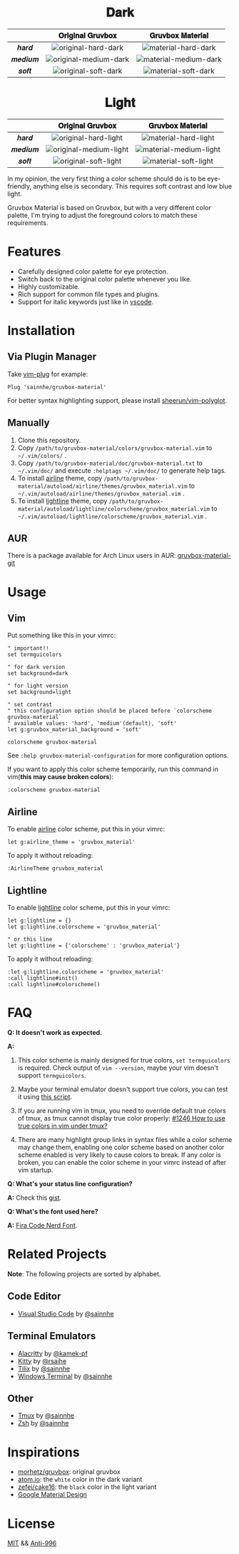 <h1 align="center">
𝐃𝐚𝐫𝐤
</h1>

|        |                                                     𝐎𝐫𝐢𝐠𝐢𝐧𝐚𝐥 𝐆𝐫𝐮𝐯𝐛𝐨𝐱                                                     |                                                     𝐆𝐫𝐮𝐯𝐛𝐨𝐱 𝐌𝐚𝐭𝐞𝐫𝐢𝐚𝐥                                                     |
| :----: | :----------------------------------------------------------------------------------------------------------------------: | :----------------------------------------------------------------------------------------------------------------------: |
|  𝒉𝒂𝒓𝒅  |  ![original-hard-dark](https://user-images.githubusercontent.com/37491630/69468270-71d6c980-0d83-11ea-97f5-844accd52f68.png)  |  ![material-hard-dark](https://user-images.githubusercontent.com/37491630/69468250-65527100-0d83-11ea-98e8-04cc64e9270b.png)  |
| 𝒎𝒆𝒅𝒊𝒖𝒎 | ![original-medium-dark](https://user-images.githubusercontent.com/37491630/69468276-7602e700-0d83-11ea-8c31-4dd038e52114.png) | ![material-medium-dark](https://user-images.githubusercontent.com/37491630/69468257-697e8e80-0d83-11ea-8299-c0e5ecd132e3.png) |
|  𝒔𝒐𝒇𝒕  |  ![original-soft-dark](https://user-images.githubusercontent.com/37491630/69468280-78654100-0d83-11ea-9f69-2d0c0aa2dabb.png)  |  ![material-soft-dark](https://user-images.githubusercontent.com/37491630/69468264-6edbd900-0d83-11ea-815a-9d61509f3769.png)  |

<h1 align="center">
𝐋𝐢𝐠𝐡𝐭
</h1>

|        |                                                     𝐎𝐫𝐢𝐠𝐢𝐧𝐚𝐥 𝐆𝐫𝐮𝐯𝐛𝐨𝐱                                                     |                                                     𝐆𝐫𝐮𝐯𝐛𝐨𝐱 𝐌𝐚𝐭𝐞𝐫𝐢𝐚𝐥                                                     |
| :----: | :----------------------------------------------------------------------------------------------------------------------: | :----------------------------------------------------------------------------------------------------------------------: |
|  𝒉𝒂𝒓𝒅  |  ![original-hard-light](https://user-images.githubusercontent.com/37491630/69468272-73a08d00-0d83-11ea-8065-c2875d6c5cb1.png)  |  ![material-hard-light](https://user-images.githubusercontent.com/37491630/69468253-671c3480-0d83-11ea-932d-1fe0ba559a1b.png)  |
| 𝒎𝒆𝒅𝒊𝒖𝒎 | ![original-medium-light](https://user-images.githubusercontent.com/37491630/69468278-77341400-0d83-11ea-9aa3-b6a94c442989.png) | ![material-medium-light](https://user-images.githubusercontent.com/37491630/69468260-6b485200-0d83-11ea-8329-c4564e40f65b.png) |
|  𝒔𝒐𝒇𝒕  |  ![original-soft-light](https://user-images.githubusercontent.com/37491630/69468281-7a2f0480-0d83-11ea-8ab0-3f0dc15fd0cb.png)  |  ![material-soft-light](https://user-images.githubusercontent.com/37491630/69468266-700d0600-0d83-11ea-8aa1-e97b86864a08.png)  |

In my opinion, the very first thing a color scheme should do is to be eye-friendly, anything else is secondary. This requires soft contrast and low blue light.

Gruvbox Material is based on Gruvbox, but with a very different color palette, I'm trying to adjust the foreground colors to match these requirements.

# Features

- Carefully designed color palette for eye protection.
- Switch back to the original color palette whenever you like.
- Highly customizable.
- Rich support for common file types and plugins.
- Support for italic keywords just like in [vscode](https://github.com/kencrocken/FiraCodeiScript).

# Installation

## Via Plugin Manager

Take [vim-plug](https://github.com/junegunn/vim-plug) for example:

```vim
Plug 'sainnhe/gruvbox-material'
```

For better syntax highlighting support, please install [sheerun/vim-polyglot](https://github.com/sheerun/vim-polyglot).

## Manually

1. Clone this repository.
2. Copy `/path/to/gruvbox-material/colors/gruvbox-material.vim` to `~/.vim/colors/` .
3. Copy `/path/to/gruvbox-material/doc/gruvbox-material.txt` to `~/.vim/doc/` and execute `:helptags ~/.vim/doc/` to generate help tags.
4. To install [airline](https://github.com/vim-airline/vim-airline) theme, copy `/path/to/gruvbox-material/autoload/airline/themes/gruvbox_material.vim` to `~/.vim/autoload/airline/themes/gruvbox_material.vim` .
5. To install [lightline](https://github.com/itchyny/lightline.vim) theme, copy `/path/to/gruvbox-material/autoload/lightline/colorscheme/gruvbox_material.vim` to `~/.vim/autoload/lightline/colorscheme/gruvbox_material.vim` .

## AUR

There is a package available for Arch Linux users in AUR: [gruvbox-material-git](https://aur.archlinux.org/packages/gruvbox-material-git/)

# Usage

## Vim

Put something like this in your vimrc:

```vim
" important!!
set termguicolors

" for dark version
set background=dark

" for light version
set background=light

" set contrast
" this configuration option should be placed before `colorscheme gruvbox-material`
" available values: 'hard', 'medium'(default), 'soft'
let g:gruvbox_material_background = 'soft'

colorscheme gruvbox-material
```

See `:help gruvbox-material-configuration` for more configuration options.

If you want to apply this color scheme temporarily, run this command in vim(**this may cause broken colors**):

```vim
:colorscheme gruvbox-material
```

## Airline

To enable [airline](https://github.com/vim-airline/vim-airline) color scheme, put this in your vimrc:

```vim
let g:airline_theme = 'gruvbox_material'
```

To apply it without reloading:

```vim
:AirlineTheme gruvbox_material
```

## Lightline

To enable [lightline](https://github.com/itchyny/lightline.vim) color scheme, put this in your vimrc:

```vim
let g:lightline = {}
let g:lightline.colorscheme = 'gruvbox_material'

" or this line
let g:lightline = {'colorscheme' : 'gruvbox_material'}
```

To apply it without reloading:

```vim
:let g:lightline.colorscheme = 'gruvbox_material'
:call lightline#init()
:call lightline#colorscheme()
```

# FAQ

**Q: It doesn't work as expected.**

**A:**

1. This color scheme is mainly designed for true colors, `set termguicolors` is required. Check output of `vim --version`, maybe your vim doesn't support `termguicolors`.

2. Maybe your terminal emulator doesn't support true colors, you can test it using [this script](https://unix.stackexchange.com/questions/404414/print-true-color-24-bit-test-pattern).

3. If you are running vim in tmux, you need to override default true colors of tmux, as tmux cannot display true color properly: [#1246 How to use true colors in vim under tmux?](https://github.com/tmux/tmux/issues/1246)

4. There are many highlight group links in syntax files while a color scheme may change them, enabling one color scheme based on another color scheme enabled is very likely to cause colors to break. If any color is broken, you can enable the color scheme in your vimrc instead of after vim startup.

**Q: What's your status line configuration?**

**A:** Check this [gist](https://gist.github.com/sainnhe/b8240bc047313fd6185bb8052df5a8fb).

**Q: What's the font used here?**

**A:** [Fira Code Nerd Font](https://github.com/ryanoasis/nerd-fonts/tree/master/patched-fonts/FiraCode).

# Related Projects

**Note**: The following projects are sorted by alphabet.

## Code Editor

- [Visual Studio Code](https://github.com/sainnhe/gruvbox-material-vscode) by [@sainnhe](https://github.com/sainnhe/)

## Terminal Emulators

- [Alacritty](https://gist.github.com/kamek-pf/2eae4f570061a97788a8a9ca4c893797) by [@kamek-pf](https://github.com/kamek-pf/)
- [Kitty](https://github.com/rsaihe/gruvbox-material-kitty) by [@rsaihe](https://github.com/rsaihe/)
- [Tilix](https://github.com/sainnhe/gruvbox-material-tilix) by [@sainnhe](https://github.com/sainnhe/)
- [Windows Terminal](https://gist.github.com/sainnhe/587a1bba123cb25a3ed83ced613c20c0) by [@sainnhe](https://github.com/sainnhe/)

## Other

- [Tmux](https://gist.github.com/sainnhe/b8240bc047313fd6185bb8052df5a8fb) by [@sainnhe](https://github.com/sainnhe/)
- [Zsh](https://gist.github.com/sainnhe/f92372e14c59750b6ac8dc927ba9f7fe) by [@sainnhe](https://github.com/sainnhe/)

# Inspirations

- [morhetz/gruvbox](https://github.com/morhetz/gruvbox): original gruvbox
- [atom.io](https://atom.io): the `white` color in the dark variant
- [zefei/cake16](https://github.com/zefei/cake16): the `black` color in the light variant
- [Google Material Design](https://en.wikipedia.org/wiki/Material_Design)

# License

[MIT](./LICENSE) && [Anti-996](./Anti-996-LICENSE)
